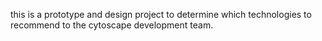 this is a prototype and design project to determine which technologies to recommend to the cytoscape development team.


